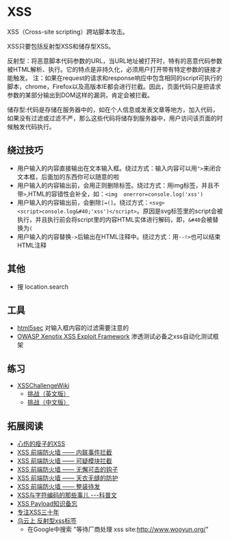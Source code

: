 # XSS
XSS（Cross-site scripting）跨站脚本攻击。

XSS只要包括反射型XSS和储存型XSS。     

反射型：将恶意脚本代码参数的URL，当URL地址被打开时，特有的恶意代码参数被HTML解析、执行。它的特点是非持久化，必须用户打开带有特定参数的链接才能触发。
注：如果在request的请求和response响应中包含相同的script可执行的脚本，chrome，Firefox以及高版本IE都会进行拦截。因此，页面代码只是把请求参数的某部分输出到DOM这样的漏洞，肯定会被拦截。

储存型:代码是存储在服务器中的，如在个人信息或发表文章等地方，加入代码，如果没有过滤或过滤不严，那么这些代码将储存到服务器中，用户访问该页面的时候触发代码执行。

## 绕过技巧
* 用户输入的内容直接输出在文本输入框。绕过方式：输入内容可以用`">`来闭合文本框，后面加的东西你可以随意的啦
* 用户输入的内容输出前，会用正则删除标签。绕过方式：用img标签，并且不带`>`,HTML的容错性会补全，如：`<img  onerror=console.log('xss') `
* 用户输入的内容输出前，会删除`[=(]`。绕过方式：`<svg><script>console.log&#40;'xss')</script>`。原因是svg标签里的script会被执行，并且执行前会将script里的内容HTML实体进行解码，即，`&#40`会被替换为`(`
* 用户输入的内容替换`->`后输出在HTML注释中。绕过方式：用`--!>`也可以结束HTML注释

## 其他
* 搜 location.search



## 工具
* [html5sec](http://html5sec.org/) 对输入框内容的过滤需要注意的
* [OWASP Xenotix XSS Exploit Framework](http://xenotix.in/) 渗透测试必备之xss自动化测试框架

## 练习
* [XSSChallengeWiki](https://github.com/cure53/XSSChallengeWiki/wiki)
	* [挑战（英文版）](https://github.com/cure53/XSSChallengeWiki/wiki/prompt.ml)
	* [挑战（中文版）](http://www.bugsec.org/4526.html)

## 拓展阅读
* [心伤的瘦子的XSS](http://www.wooyun.org/whitehats/%E5%BF%83%E4%BC%A4%E7%9A%84%E7%98%A6%E5%AD%90)
* [XSS 前端防火墙 —— 内联事件拦截](http://fex.baidu.com/blog/2014/06/xss-frontend-firewall-1/)
* [XSS 前端防火墙 —— 可疑模块拦截](http://fex.baidu.com/blog/2014/06/xss-frontend-firewall-2/)
* [XSS 前端防火墙 —— 无懈可击的钩子](http://fex.baidu.com/blog/2014/06/xss-frontend-firewall-3/)
* [XSS 前端防火墙 —— 天衣无缝的防护](http://fex.baidu.com/blog/2014/06/xss-frontend-firewall-4/)
* [XSS 前端防火墙 —— 整装待发](http://fex.baidu.com/blog/2014/06/xss-frontend-firewall-5/)
* [XSS与字符编码的那些事儿 ---科普文](http://drops.wooyun.org/tips/689)
* [XSS Payload知识备忘](http://freewifi2.lofter.com/post/1cbcc53d_408791b)
* [专注XSS三十年](http://www.wooyun.org/whitehats/%E4%B8%93%E6%B3%A8XSS%E4%B8%89%E5%8D%81%E5%B9%B4)
* [乌云上 反射型xss标签](http://www.wooyun.org/tags/%E5%8F%8D%E5%B0%84%E5%9E%8Bxss/page/1)
	* 在Google中搜索 "等待厂商处理 xss site:http://www.wooyun.org/"